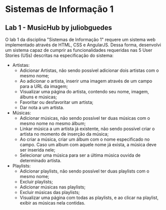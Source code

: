 # Sistemas de Informação 1
## Lab 1 - MusicHub by juliobguedes

O lab 1 da disciplina "Sistemas de Informação 1" requere um sistema web implementado através de HTML, CSS e AngularJS.
Dessa forma, desenvolvi um sistema capaz de cumprir as funcionalidades requeridas nas 5 User Stories (USs) descritas na especificação
do sistema:

* Artistas:
  * Adicionar Artistas, não sendo possível adicionar dois artistas com o mesmo nome;
  * Ao adicionar o artista, inserir uma imagem através de um campo para a URL da imagem;
  * Visualizar uma página do artista, contendo seu nome, imagem, álbuns e músicas;
  * Favoritar ou desfavoritar um artista;
  * Dar nota a um artista.
* Músicas:
  * Adicionar músicas, não sendo possível ter duas músicas com o mesmo nome no mesmo álbum;
  * Linkar música a um artista já existente, não sendo possível criar o artista no momento de inserção da música;
  * Ao criar a música, criar um álbum com o nome especificado no campo. Caso um album com aquele nome já exista, a música deve ser inserida nele;
  * Selecionar uma música para ser a última música ouvida de determinado artista.
* Playlists:
  * Adicionar playlists, não sendo possível ter duas playlists com o mesmo nome;
  * Excluir playlists;
  * Adicionar músicas nas playlists;
  * Excluir músicas das playlists;
  * Visualizar uma página com todas as playlists, e ao clicar na playlist, exibir as músicas nela contidas.
